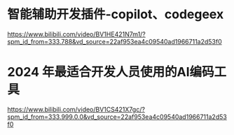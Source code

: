 # 智能辅助开发插件-copilot、codegeex
https://www.bilibili.com/video/BV1HE421N7m1/?spm_id_from=333.788&vd_source=22af953ea4c09540ad1966711a2d53f0

# 2024 年最适合开发人员使用的AI编码工具
https://www.bilibili.com/video/BV1CS421X7gc/?spm_id_from=333.999.0.0&vd_source=22af953ea4c09540ad1966711a2d53f0


